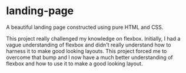 # landing-page
A beautiful landing page constructed using pure HTML and CSS.

This project really challenged my knowledge on flexbox. Initially, I had a vague understanding of flexbox and didn't really understand how to harness it to make good looking layouts. This project forced me to overcome that bump and I now have a much better understanding of flexbox and how to use it to make a good looking layout. 
